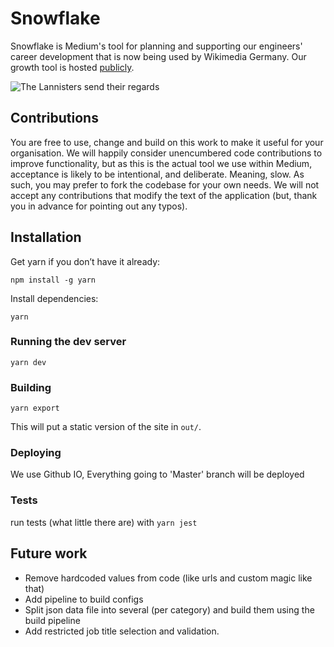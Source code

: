 # Snowflake

Snowflake is Medium's tool for planning and supporting our engineers' career development that is now being used by Wikimedia Germany. Our growth tool is hosted [publicly](https://wmde-wmdetest.wedeploy.io/).

![The Lannisters send their regards](https://i.imgur.com/zWaGa6O.png)

## Contributions

You are free to use, change and build on this work to make it useful for your organisation. We will happily consider
unencumbered code contributions to improve functionality, but as this is the actual tool we use within Medium, acceptance is likely to be intentional, and deliberate. Meaning, slow. As such, you may prefer to fork the codebase for your own needs. We will not accept any contributions that modify the text of the application (but, thank you in advance for pointing out any typos).

## Installation

Get yarn if you don’t have it already:

`npm install -g yarn`

Install dependencies:

`yarn`

### Running the dev server

`yarn dev`

### Building

`yarn export`

This will put a static version of the site in `out/`.

### Deploying
We use Github IO, Everything going to 'Master' branch will be deployed

### Tests

run tests (what little there are) with `yarn jest`

## Future work

* Remove hardcoded values from code (like urls and custom magic like that)
* Add pipeline to build configs
* Split json data file into several (per category) and build them using the build pipeline
* Add restricted job title selection and validation.
